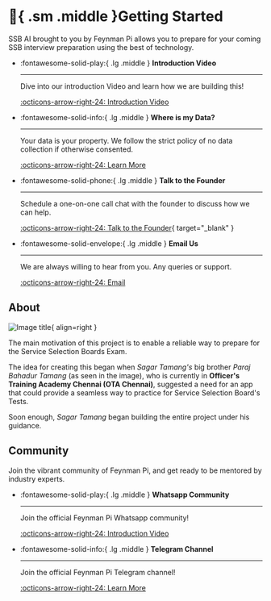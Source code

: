 # :rocket:{ .sm .middle }Getting Started

SSB AI brought to you by Feynman Pi allows you to prepare for your coming SSB interview preparation using the best of technology.

<div class="grid cards" markdown>

-   :fontawesome-solid-play:{ .lg .middle } __Introduction Video__

    ---

    Dive into our introduction Video and learn how we are building this!

    [:octicons-arrow-right-24: Introduction Video](#)

-   :fontawesome-solid-info:{ .lg .middle } __Where is my Data?__

    ---

    Your data is your property. We follow the strict policy of no data collection if otherwise consented.

    [:octicons-arrow-right-24: Learn More](page3#collection-of-your-information)

-   :fontawesome-solid-phone:{ .lg .middle } __Talk to the Founder__

    ---

    Schedule a one-on-one call chat with the founder to discuss how we can help.

    [:octicons-arrow-right-24: Talk to the Founder](https://cal.com/sagar-tamang/feynman-pi){ target="_blank" }

-   :fontawesome-solid-envelope:{ .lg .middle } __Email Us__

    ---

    We are always willing to hear from you. Any queries or support.

    [:octicons-arrow-right-24: Email](mailto:cs22bcagn033@kazirangauniversity.in)

</div>


<!-- ## Project layout

```
mkdocs.yml    # The configuration file.
docs/
    index.md  # The documentation homepage.
    ...       # Other markdown pages, images and other files.
```

``` 
import abc

def abc:
    print("Something")
```

``` py linenums="1" hl_lines="3"
import abc

def abc:
    print("Something")
``` -->

## About

![Image title](https://raw.githubusercontent.com/SAGAR-TAMANG/ssb-docs/master/img/paraj_headshot2.jpg){ align=right }

The main motivation of this project is to enable a reliable way to prepare for the Service Selection Boards Exam.

The idea for creating this began when _Sagar Tamang's_ big brother _Paraj Bahadur Tamang_ (as seen in the image), who is currently in __Officer's Training Academy Chennai (OTA Chennai)__, suggested a need for an app that could provide a seamless way to practice for Service Selection Board's Tests. 

Soon enough, _Sagar Tamang_ began building the entire project under his guidance.

## Community

Join the vibrant community of Feynman Pi, and get ready to be mentored by industry experts.

<div class="grid cards" markdown>

-   :fontawesome-solid-play:{ .lg .middle } __Whatsapp Community__

    ---

    Join the official Feynman Pi Whatsapp community!

    [:octicons-arrow-right-24: Introduction Video](#)

-   :fontawesome-solid-info:{ .lg .middle } __Telegram Channel__

    ---

    Join the official Feynman Pi Telegram channel!

    [:octicons-arrow-right-24: Learn More](#)

</div>
